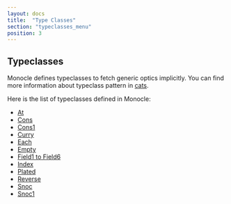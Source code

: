 ```yaml
---
layout: docs
title:  "Type Classes"
section: "typeclasses_menu"
position: 3
---
```


## Typeclasses

Monocle defines typeclasses to fetch generic optics implicitly. You can find more information about typeclass pattern in
[cats](http://typelevel.org/cats/typeclasses.html).

Here is the list of typeclasses defined in Monocle:

-   [At](typeclasses/at.html)
-   [Cons](typeclasses/cons.html)
-   [Cons1](typeclasses/cons1.html)
-   [Curry](typeclasses/curry.html)
-   [Each](typeclasses/each.html)
-   [Empty](typeclasses/empty.html)
-   [Field1 to Field6](typeclasses/fieldx.html)
-   [Index](typeclasses/index.html)
-   [Plated](typeclasses/plated.html)
-   [Reverse](typeclasses/reverse.html)
-   [Snoc](typeclasses/snoc.html)
-   [Snoc1](typeclasses/snoc1.html)
